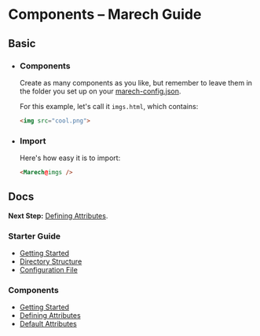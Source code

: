 # Components – Marech Guide

## Basic
- ### Components
  Create as many components as you like, but remember to leave them in the folder you set up on your [marech-config.json](/docs/guide/configuration.md).

  For this example, let's call it `imgs.html`, which contains:
  ```html
  <img src="cool.png">
  ```

- ### Import
  Here's how easy it is to import:

  ```html
  <Marech@imgs />
  ```


## Docs
**Next Step:** [Defining Attributes](/docs/components/defining-attributes.md).

### Starter Guide
- [Getting Started](/docs/guide/README.md)
- [Directory Structure](/docs/guide/directory-structure.md)
- [Configuration File](/docs/guide/configuration.md)

### Components
- [Getting Started](/docs/components/README.md)
- [Defining Attributes](/docs/components/defining-attributes.md)
- [Default Attributes](/docs/components/default-attributes.md)